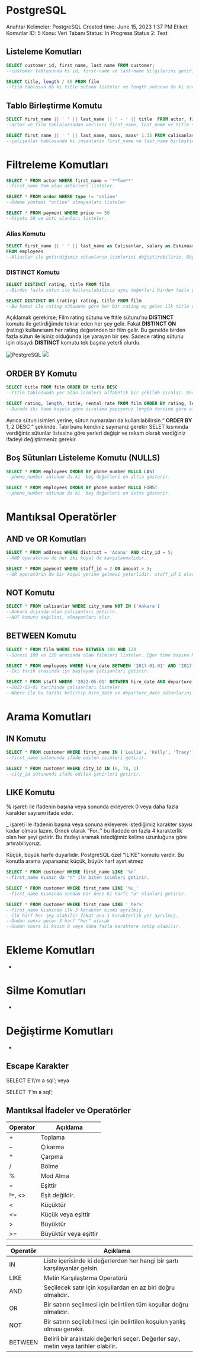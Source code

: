 # PostgreSQL

Anahtar Kelimeler: PostgreSQL
Created time: June 15, 2023 1:37 PM
Etiket: Komutlar
ID: 5
Konu: Veri Tabanı
Status: In Progress
Status 2: Test

## Listeleme Komutları

```sql
SELECT customer_id, first_name, last_name FROM customer; 
--customer tablosunda ki id, first-name ve last-name bilgilerini getirir.
```

```sql
SELECT title, length / 60 FROM film
--film tablosun da ki title sütunu listeler ve length sütunun da ki süreleri 60’a bölerek kaç saat olduklarını yazar.
```

## Tablo Birleştirme Komutu

```sql
SELECT first_name || ' ' || last_name || ' - ' || title  FROM actor, film
--actor ve film tablolarından verileri first_name, last_name ve title sütunlarını alıp birleştirir. 
```

```sql
SELECT first_name || ' ' || last_name, maas, maas* 1.35 FROM calisanlar
--çalışanlar tablosunda ki insanların first_name ve last_name birleştirir. Maaşların normal hali ve %35 zam almış halini de gösterir.
```

# Filtreleme Komutları

```sql
SELECT * FROM actor WHERE first_name = '**Tom**'
--first_name Tom olan aktörleri listeler.
```

```sql
SELECT * FROM order WHERE type != 'online'
--Ödeme yöntemi "online" olmayanları listeler
```

```sql
SELECT * FROM payment WHERE price >= 50
--Fiyatı 50 ve üstü olanları listeler.
```

### Alias Komutu

```sql
SELECT first_name || ' ' || last_name as Calisanlar, salary as Eskimaas, salary * 1.35 as Zamlımaas
FROM employees
--Aliaslar ile getirdiğimiz sütunların isimlerini değiştirebiliriz. Böylece daha okunabilir.
```

### DISTINCT Komutu

```sql
SELECT DISTINCT rating, title FROM film
--Birden fazla sütun ile kullanılabiliriz aynı değerleri birden fazla göstermez.
```

```sql
SELECT DISTINCT ON (rating) rating, title FROM film
--Bu komut ile rating sütununa göre her bir rating eş gelen ilk title değerini getir.
```

Açıklamak gerekirse; Film rating sütunu ve ftitle sütunu’nu **DISTINCT** komutu ile getirdiğimde tekrar eden her şey gelir. Fakat **DISTINCT ON** (rating) kullanırsam her rating değerinden bir film gelir. Bu genelde birden fazla sütun ile işiniz olduğunda işe yarayan bir şey. Sadece rating sütunu için olsaydı **DISTINCT** komutu tek başına yeterli olurdu.

![PostgreSQL](https://github.com/magwyen/calisma-notlarim/blob/main/img/Untitled.png) ![](https://github.com/magwyen/calisma-notlarim/blob/main/img/Untitled%201.png)

## **ORDER BY Komutu**

```sql
SELECT title FROM film ORDER BY title DESC
--Title tablosunda yer alan isimleri alfabetik bir şekilde sıralar. Desk ifadesi sayesinde bu sıralamayı tersten yapmanızı sağlar.
```

```sql
SELECT rating, length, title, rental_rate FROM film ORDER BY rating, length DESC;
--Burada iki tane koşula göre sıralama yapıyoruz length tersine göre alırken, rating alfabetik bir şekilde sıralayacak. 
```

Ayrıca sütun isimleri yerine, sütun numaraları da kullanılabilirsin “ **ORDER BY** 1, 2 DESC “ şeklinde. Tabi bunu kendiniz saymanız gerekir SELET kısmında verdiğiniz sütunlar listesine göre yerleri değişir ve rakam olarak verdiğiniz ifadeyi değiştirmeniz gerekir.

## **Boş Sütunları Listeleme Komutu (NULLS)**

```sql
SELECT * FROM employees ORDER BY phone_number NULLS LAST
--phone_number sütunun da ki  boş değerleri en altta gösterir.
```

```sql
SELECT * FROM employees ORDER BY phone_number NULLS FIRST
--phone_number sütunun da ki  boş değerleri en üstte gösterir.
```

# Mantıksal Operatörler

## AND ve OR Komutları

```sql
SELECT * FROM address WHERE district = 'Adana' AND city_id = 5;
--AND operatörün de her iki koşul da karşılanmalıdır.
```

```sql
SELECT * FROM payment WHERE staff_id = 2 OR amount > 5;
--OR operatörün de bir koşul yerine gelmesi yeterlidir. staff_id 1 olsa bile amount değeri 5’den büyükse o satırları getirecektir.
```

## NOT Komutu

```sql
SELECT * FROM calisanlar WHERE city_name NOT IN ('Ankara')
--Ankara dışında olan çalışanları getirir.
--NOT komutu değilini, olmayanları alır.
```

## BETWEEN Komutu

```sql
SELECT * FROM film WHERE time BETWEEN 100 AND 120
--Süresi 100 ve 120 arasında olan filmleri listeler. Eğer time başına NOT operatörünü eklersen bunların dışında kalanları getirir.
```

```sql
SELECT * FROM employees WHERE hire_date BETWEEN '2017-01-01' AND '2017-12-31'
--İki tarih arasında işe başlayan çalışanları getirir.
```

```sql
SELECT * FROM staff WHERE '2022-05-01' BETWEEN hire_date AND departure_date
--2022-05-01 tarihinde çalışanları listeler. 
--Where ile bu tarihi belirtip hire_date ve departure_date sütunlarını bu tarihe uyan değerleri getirir.
```

# Arama Komutları

## IN Komutu

```sql
SELECT * FROM customer WHERE first_name IN ('Leslie', 'Kelly', 'Tracy')
--first_name sütununda ifade edilen isimleri getirir.
```

```sql
SELECT * FROM customer WHERE city_id IN (6, 78, 1) 
--city_id sütununda ifade edilen şehirleri getirir.
```

## LIKE Komutu

**%** işareti ile ifadenin başına veya sonunda ekleyerek 0 veya daha fazla karakter sayısını ifade eder.

**_** işareti ile ifadenin başına veya sonuna ekleyerek istediğimiz karakter sayısı kadar olması lazım. Örnek olarak “For_” bu ifadede en fazla 4 karakterlik olan her şeyi getirir. Bu ifadeyi aramak istediğimiz kelime uzunluğuna göre artırabiliyoruz.

Küçük, büyük harfe duyarlıdır. PostgreSQL özel “ILIKE” komutu vardır. Bu konutla arama yaparsanız küçük, büyük harf ayırt etmez

```sql
SELECT * FROM customer WHERE first_name LIKE '%n’
--first_name kısmın da "n" ile biten isimleri getirir.
```

```sql
SELECT * FROM customer WHERE first_name LIKE '%u_'
--first_name kısmında sondan bir önce ki harfi "u" olanları getirir.
```

```sql
SELECT * FROM customer WHERE first_name LIKE '_her%'
--first_name kısmında ilk 3 karakter kısmı ayrılmış. 
--ilk harf her şey olabilir fakat ona 1 karakterlik yer ayrılmış.
--Ondan sonra gelen 3 harf "her" olacak
--Ondan sonra ki kısım 0 veya daha fazla karaktere sahip olabilir.
```

# Ekleme Komutları

-

# Silme Komutları

-

# Değiştirme Komutları

-

## Escape Karakter

SELECT E’I\’m a sql’; veya 

SELECT ‘I’’m a sql’;

## Mantıksal İfadeler ve Operatörler

| Operator | Açıklama |
| --- | --- |
| + | Toplama |
| – | Çıkarma |
| * | Çarpma |
| / | Bölme |
| % | Mod Alma |
| = | Eşittir |
| !=, <> | Eşit değildir. |
| < | Küçüktür |
| <= | Küçük veya eşittir |
| > | Büyüktür |
| >= | Büyüktür veya eşittir |

| Operatör | Açıklama |
| --- | --- |
| IN | Liste içerisinde ki değerlerden her hangi bir şartı karşılayanlar gelsin. |
| LIKE | Metin Karşılaştırma Operatörü |
| AND | Seçilecek satır için koşullardan en az biri doğru olmalıdır. |
| OR | Bir satırın seçilmesi için belirtilen tüm koşullar doğru olmalıdır. |
| NOT | Bir satırın seçilebilmesi için belirtilen koşulun yanlış olması gerekir. |
| BETWEEN | Belirli bir aralıktaki değerleri seçer. Değerler sayı, metin veya tarihler olabilir. |
